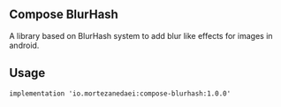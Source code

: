 ## Compose BlurHash

A library based on BlurHash system to add blur like effects for images in android.

## Usage
```
implementation 'io.mortezanedaei:compose-blurhash:1.0.0'
```
